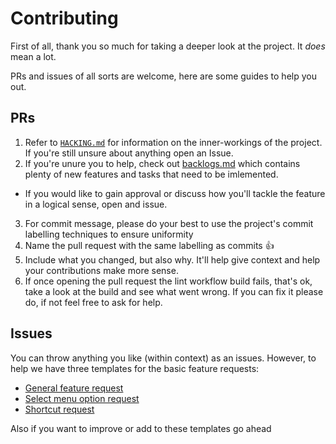 # Contributing

First of all, thank you so much for taking a deeper look at the project. It *does* mean a lot.  

PRs and issues of all sorts are welcome, here are some guides to help you out.  

## PRs

1. Refer to [`HACKING.md`](HACKING.md) for information on the inner-workings of the project. If you're still unsure about anything open an Issue.
2. If you're unure you to help, check out [backlogs.md](backlogs.md) which contains plenty of new features and tasks that need to be imlemented.
  * If you would like to gain approval or discuss how you'll tackle the feature in a logical sense, open and issue.
3. For commit message, please do your best to use the project's commit labelling techniques to ensure uniformity
4. Name the pull request with the same labelling as commits :+1:
5. Include what you changed, but also why. It'll help give context and help your contributions make more sense.
6. If once opening the pull request the lint workflow build fails, that's ok, take a look at the build and see what went wrong. If you can fix it please do, if not feel free to ask for help.

## Issues

You can throw anything you like (within context) as an issues. However, to help we have three templates for the basic feature requests:

* [General feature request](https://github.com/TechWiz-3/git-commit-emojis/issues/new?assignees=&labels=&template=feature_request.md&title=)
* [Select menu option request](https://github.com/TechWiz-3/git-commit-emojis/issues/new?assignees=&labels=&template=select-menu-option-request.md&title=)
* [Shortcut request](https://github.com/TechWiz-3/git-commit-emojis/issues/new?assignees=&labels=&template=shorcut-request.md&title=New+shorcut+request)

Also if you want to improve or add to these templates go ahead
